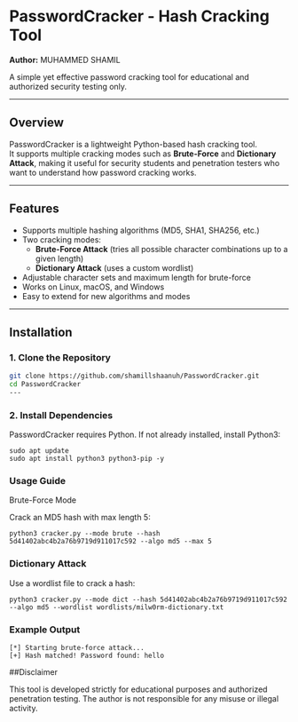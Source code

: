 #  PasswordCracker - Hash Cracking Tool
**Author:** MUHAMMED SHAMIL

A simple yet effective password cracking tool for educational and authorized security testing only.

---

##  Overview
PasswordCracker is a lightweight Python-based hash cracking tool.  
It supports multiple cracking modes such as **Brute-Force** and **Dictionary Attack**, making it useful for security students and penetration testers who want to understand how password cracking works.

---

##  Features
- Supports multiple hashing algorithms (MD5, SHA1, SHA256, etc.)
- Two cracking modes:
  - **Brute-Force Attack** (tries all possible character combinations up to a given length)
  - **Dictionary Attack** (uses a custom wordlist)
- Adjustable character sets and maximum length for brute-force
- Works on Linux, macOS, and Windows
- Easy to extend for new algorithms and modes

---

##  Installation

### 1. Clone the Repository
```bash
git clone https://github.com/shamillshaanuh/PasswordCracker.git
cd PasswordCracker
---
```
### 2. Install Dependencies

PasswordCracker requires Python. 
If not already installed, install Python3:
```
sudo apt update
sudo apt install python3 python3-pip -y
```
### Usage Guide
Brute-Force Mode

Crack an MD5 hash with max length 5:
```
python3 cracker.py --mode brute --hash 5d41402abc4b2a76b9719d911017c592 --algo md5 --max 5
```
### Dictionary Attack

Use a wordlist file to crack a hash:
```
python3 cracker.py --mode dict --hash 5d41402abc4b2a76b9719d911017c592 --algo md5 --wordlist wordlists/milw0rm-dictionary.txt
```
### Example Output
```
[*] Starting brute-force attack...
[+] Hash matched! Password found: hello
```
##Disclaimer

This tool is developed strictly for educational purposes and authorized penetration testing.
The author is not responsible for any misuse or illegal activity.
